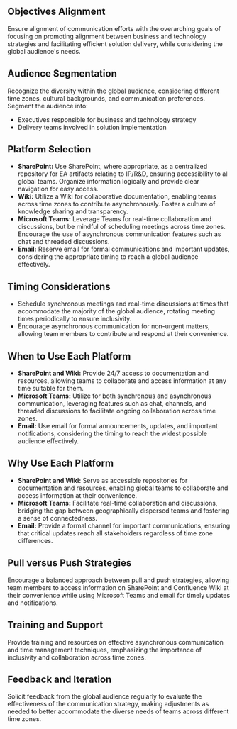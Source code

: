 ## Objectives Alignment

Ensure alignment of communication efforts with the overarching goals of focusing on promoting alignment between business and technology strategies and facilitating efficient solution delivery, while considering the global audience's needs.

## Audience Segmentation

Recognize the diversity within the global audience, considering different time zones, cultural backgrounds, and communication preferences. Segment the audience into:

- Executives responsible for business and technology strategy
- Delivery teams involved in solution implementation

## Platform Selection

- **SharePoint:** Use SharePoint, where appropriate, as a centralized repository for EA artifacts relating to IP/R&D, ensuring accessibility to all global teams. Organize information logically and provide clear navigation for easy access.
- **Wiki:** Utilize a Wiki for collaborative documentation, enabling teams across time zones to contribute asynchronously. Foster a culture of knowledge sharing and transparency.
- **Microsoft Teams:** Leverage Teams for real-time collaboration and discussions, but be mindful of scheduling meetings across time zones. Encourage the use of asynchronous communication features such as chat and threaded discussions.
- **Email:** Reserve email for formal communications and important updates, considering the appropriate timing to reach a global audience effectively.

## Timing Considerations

- Schedule synchronous meetings and real-time discussions at times that accommodate the majority of the global audience, rotating meeting times periodically to ensure inclusivity.
- Encourage asynchronous communication for non-urgent matters, allowing team members to contribute and respond at their convenience.

## When to Use Each Platform

- **SharePoint and Wiki:** Provide 24/7 access to documentation and resources, allowing teams to collaborate and access information at any time suitable for them.
- **Microsoft Teams:** Utilize for both synchronous and asynchronous communication, leveraging features such as chat, channels, and threaded discussions to facilitate ongoing collaboration across time zones.
- **Email:** Use email for formal announcements, updates, and important notifications, considering the timing to reach the widest possible audience effectively.

## Why Use Each Platform

- **SharePoint and  Wiki:** Serve as accessible repositories for documentation and resources, enabling global teams to collaborate and access information at their convenience.
- **Microsoft Teams:** Facilitate real-time collaboration and discussions, bridging the gap between geographically dispersed teams and fostering a sense of connectedness.
- **Email:** Provide a formal channel for important communications, ensuring that critical updates reach all stakeholders regardless of time zone differences.

## Pull versus Push Strategies

Encourage a balanced approach between pull and push strategies, allowing team members to access information on SharePoint and Confluence Wiki at their convenience while using Microsoft Teams and email for timely updates and notifications.

## Training and Support

Provide training and resources on effective asynchronous communication and time management techniques, emphasizing the importance of inclusivity and collaboration across time zones.

## Feedback and Iteration

Solicit feedback from the global audience regularly to evaluate the effectiveness of the communication strategy, making adjustments as needed to better accommodate the diverse needs of teams across different time zones.
